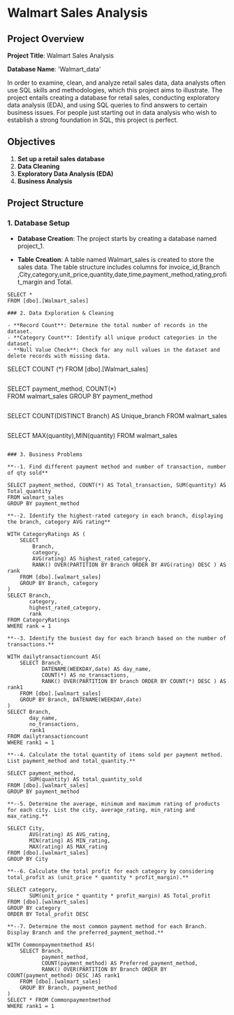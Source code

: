 # Walmart Sales Analysis 

## Project Overview

**Project Title**: Walmart Sales Analysis

**Database Name**: 'Walmart_data'

In order to examine, clean, and analyze retail sales data, data analysts often use SQL skills and methodologies, which this project aims to illustrate.  The project entails creating a database for retail sales, conducting exploratory data analysis (EDA), and using SQL queries to find answers to certain business issues.  For people just starting out in data analysis who wish to establish a strong foundation in SQL, this project is perfect.

## Objectives

 1. **Set up a retail sales database**
 2. **Data Cleaning**
 3. **Exploratory Data Analysis (EDA)**
 4. **Business Analysis**

## Project Structure    

### 1. Database Setup

- **Database Creation**: The project starts by creating a database named project_1.

- **Table Creation**: A table named Walmart_sales is created to store the sales data. The table structure includes columns for invoice_id,Branch
,City,category,unit_price,quantity,date,time,payment_method,rating,profit_margin and Total.

```
SELECT * 
FROM [dbo].[Walmart_sales]

### 2. Data Exploration & Cleaning

- **Record Count**: Determine the total number of records in the dataset.
- **Category Count**: Identify all unique product categories in the dataset.
- **Null Value Check**: Check for any null values in the dataset and delete records with missing data.

```
SELECT COUNT (*)
FROM [dbo].[Walmart_sales]
```
```
SELECT payment_method, COUNT(*)  
FROM walmart_sales
GROUP BY payment_method
```
```
SELECT COUNT(DISTINCT Branch) AS Unique_branch 
FROM walmart_sales
```
```
SELECT MAX(quantity),MIN(quantity)
FROM walmart_sales
```

### 3. Business Problems

**--1. Find different payment method and number of transaction, number of qty sold**

SELECT payment_method, COUNT(*) AS Total_transaction, SUM(quantity) AS Total_quantity  
FROM walmart_sales
GROUP BY payment_method

**--2. Identify the highest-rated category in each branch, displaying the branch, category AVG rating**

WITH CategoryRatings AS (
    SELECT 
        Branch, 
        category, 
        AVG(rating) AS highest_rated_category,
        RANK() OVER(PARTITION BY Branch ORDER BY AVG(rating) DESC ) AS rank
    FROM [dbo].[walmart_sales]
    GROUP BY Branch, category
)
SELECT Branch,
       category,
       highest_rated_category,
       rank
FROM CategoryRatings 
WHERE rank = 1

**--3. Identify the busiest day for each branch based on the number of transactions.**

WITH dailytransactioncount AS(
    SELECT Branch,
           DATENAME(WEEKDAY,date) AS day_name,
           COUNT(*) AS no_transactions,
           RANK() OVER(PARTITION BY branch ORDER BY COUNT(*) DESC ) AS rank1
    FROM [dbo].[walmart_sales]
    GROUP BY Branch, DATENAME(WEEKDAY,date) 
)
SELECT Branch,
       day_name,
       no_transactions,
       rank1
FROM dailytransactioncount
WHERE rank1 = 1

**--4. Calculate the total quantity of items sold per payment method. List payment_method and total_quantity.**

SELECT payment_method,
       SUM(quantity) AS total_quantity_sold
FROM [dbo].[walmart_sales]
GROUP BY payment_method

**--5. Determine the average, minimum and maximum rating of products for each city. List the city, average_rating, min_rating and max_rating.**

SELECT City,
       AVG(rating) AS AVG_rating,
       MIN(rating) AS MIN_rating,
       MAX(rating) AS MAX_rating
FROM [dbo].[walmart_sales]
GROUP BY City

**--6. Calculate the total profit for each category by considering total_profit as (unit_price * quantity * profit_margin).**

SELECT category,
       SUM(unit_price * quantity * profit_margin) AS Total_profit
FROM [dbo].[walmart_sales]
GROUP BY category
ORDER BY Total_profit DESC

**--7. Determine the most common payment method for each Branch. Display Branch and the preferred_payment_method.**

WITH Commonpaymentmethod AS(
    SELECT Branch,
           payment_method,
           COUNT(payment_method) AS Preferred_payment_method,
           RANK() OVER(PARTITION BY Branch ORDER BY COUNT(payment_method) DESC )AS rank1
    FROM [dbo].[walmart_sales]
    GROUP BY Branch, payment_method
)
SELECT * FROM Commonpaymentmethod
WHERE rank1 = 1

